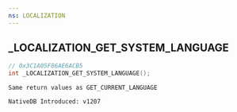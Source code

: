 ```yaml
---
ns: LOCALIZATION
---
```

## _LOCALIZATION_GET_SYSTEM_LANGUAGE

```c
// 0x3C1A05F86AE6ACB5
int _LOCALIZATION_GET_SYSTEM_LANGUAGE();
```

```
Same return values as GET_CURRENT_LANGUAGE

NativeDB Introduced: v1207
```

